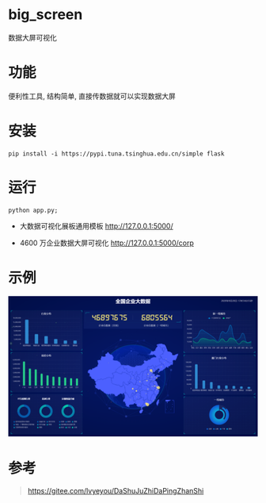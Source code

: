 # big_screen
数据大屏可视化

# 功能

便利性工具, 结构简单, 直接传数据就可以实现数据大屏

# 安装

```
pip install -i https://pypi.tuna.tsinghua.edu.cn/simple flask
```

# 运行

```
python app.py;
```

* 大数据可视化展板通用模板 http://127.0.0.1:5000/        

* 4600 万企业数据大屏可视化 http://127.0.0.1:5000/corp    


# 示例

![image](https://github.com/TurboWay/imgstore/blob/master/bigscreen/corp.jpg)


# 参考

> https://gitee.com/lvyeyou/DaShuJuZhiDaPingZhanShi